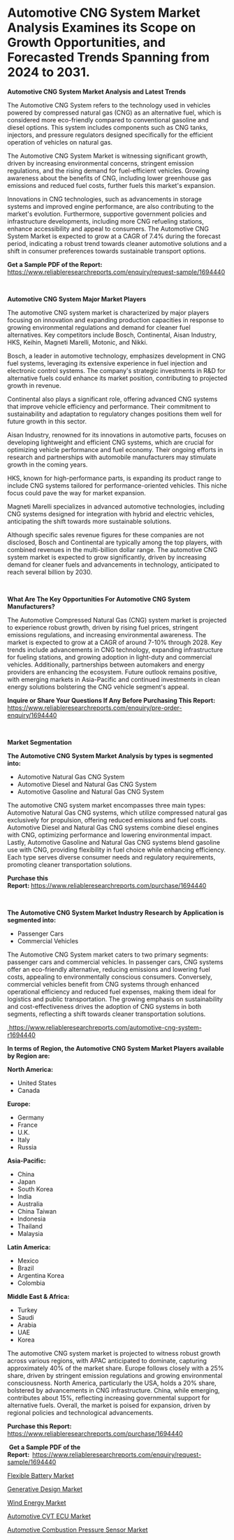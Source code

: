 <p><h1>Automotive CNG System Market Analysis Examines its Scope on Growth Opportunities, and Forecasted Trends Spanning from 2024 to 2031.</h1></p><p><strong>Automotive CNG System Market Analysis and Latest Trends</strong></p>
<p><p>The Automotive CNG System refers to the technology used in vehicles powered by compressed natural gas (CNG) as an alternative fuel, which is considered more eco-friendly compared to conventional gasoline and diesel options. This system includes components such as CNG tanks, injectors, and pressure regulators designed specifically for the efficient operation of vehicles on natural gas. </p><p>The Automotive CNG System Market is witnessing significant growth, driven by increasing environmental concerns, stringent emission regulations, and the rising demand for fuel-efficient vehicles. Growing awareness about the benefits of CNG, including lower greenhouse gas emissions and reduced fuel costs, further fuels this market's expansion. </p><p>Innovations in CNG technologies, such as advancements in storage systems and improved engine performance, are also contributing to the market's evolution. Furthermore, supportive government policies and infrastructure developments, including more CNG refueling stations, enhance accessibility and appeal to consumers. The Automotive CNG System Market is expected to grow at a CAGR of 7.4% during the forecast period, indicating a robust trend towards cleaner automotive solutions and a shift in consumer preferences towards sustainable transport options.</p></p>
<p><strong>Get a Sample PDF of the Report:&nbsp;</strong> <a href="https://www.reliableresearchreports.com/enquiry/request-sample/1694440?utm_campaign=32&utm_medium=2&utm_source=Github&utm_content=ia&utm_term=06102024&utm_id=automotive-cng-system">https://www.reliableresearchreports.com/enquiry/request-sample/1694440</a></p>
<p>&nbsp;</p>
<p><strong>Automotive CNG System Major Market Players</strong></p>
<p><p>The automotive CNG system market is characterized by major players focusing on innovation and expanding production capacities in response to growing environmental regulations and demand for cleaner fuel alternatives. Key competitors include Bosch, Continental, Aisan Industry, HKS, Keihin, Magneti Marelli, Motonic, and Nikki.</p><p>Bosch, a leader in automotive technology, emphasizes development in CNG fuel systems, leveraging its extensive experience in fuel injection and electronic control systems. The company's strategic investments in R&D for alternative fuels could enhance its market position, contributing to projected growth in revenue.</p><p>Continental also plays a significant role, offering advanced CNG systems that improve vehicle efficiency and performance. Their commitment to sustainability and adaptation to regulatory changes positions them well for future growth in this sector.</p><p>Aisan Industry, renowned for its innovations in automotive parts, focuses on developing lightweight and efficient CNG systems, which are crucial for optimizing vehicle performance and fuel economy. Their ongoing efforts in research and partnerships with automobile manufacturers may stimulate growth in the coming years.</p><p>HKS, known for high-performance parts, is expanding its product range to include CNG systems tailored for performance-oriented vehicles. This niche focus could pave the way for market expansion.</p><p>Magneti Marelli specializes in advanced automotive technologies, including CNG systems designed for integration with hybrid and electric vehicles, anticipating the shift towards more sustainable solutions.</p><p>Although specific sales revenue figures for these companies are not disclosed, Bosch and Continental are typically among the top players, with combined revenues in the multi-billion dollar range. The automotive CNG system market is expected to grow significantly, driven by increasing demand for cleaner fuels and advancements in technology, anticipated to reach several billion by 2030.</p></p>
<p>&nbsp;</p>
<p><strong>What Are The Key Opportunities For Automotive CNG System Manufacturers?</strong></p>
<p><p>The Automotive Compressed Natural Gas (CNG) system market is projected to experience robust growth, driven by rising fuel prices, stringent emissions regulations, and increasing environmental awareness. The market is expected to grow at a CAGR of around 7-10% through 2028. Key trends include advancements in CNG technology, expanding infrastructure for fueling stations, and growing adoption in light-duty and commercial vehicles. Additionally, partnerships between automakers and energy providers are enhancing the ecosystem. Future outlook remains positive, with emerging markets in Asia-Pacific and continued investments in clean energy solutions bolstering the CNG vehicle segment's appeal.</p></p>
<p><strong>Inquire or Share Your Questions If Any Before Purchasing This Report:</strong> <a href="https://www.reliableresearchreports.com/enquiry/pre-order-enquiry/1694440?utm_campaign=32&utm_medium=2&utm_source=Github&utm_content=ia&utm_term=06102024&utm_id=automotive-cng-system">https://www.reliableresearchreports.com/enquiry/pre-order-enquiry/1694440</a></p>
<p>&nbsp;</p>
<p><strong>Market Segmentation</strong></p>
<p><strong>The Automotive CNG System Market Analysis by types is segmented into:</strong></p>
<p><ul><li>Automotive Natural Gas CNG System</li><li>Automotive Diesel and Natural Gas CNG System</li><li>Automotive Gasoline and Natural Gas CNG System</li></ul></p>
<p><p>The automotive CNG system market encompasses three main types: Automotive Natural Gas CNG systems, which utilize compressed natural gas exclusively for propulsion, offering reduced emissions and fuel costs. Automotive Diesel and Natural Gas CNG systems combine diesel engines with CNG, optimizing performance and lowering environmental impact. Lastly, Automotive Gasoline and Natural Gas CNG systems blend gasoline use with CNG, providing flexibility in fuel choice while enhancing efficiency. Each type serves diverse consumer needs and regulatory requirements, promoting cleaner transportation solutions.</p></p>
<p><strong>Purchase this Report:&nbsp;</strong><a href="https://www.reliableresearchreports.com/purchase/1694440?utm_campaign=32&utm_medium=2&utm_source=Github&utm_content=ia&utm_term=06102024&utm_id=automotive-cng-system">https://www.reliableresearchreports.com/purchase/1694440</a></p>
<p>&nbsp;</p>
<p><strong>The Automotive CNG System Market Industry Research by Application is segmented into:</strong></p>
<p><ul><li>Passenger Cars</li><li>Commercial Vehicles</li></ul></p>
<p><p>The Automotive CNG System market caters to two primary segments: passenger cars and commercial vehicles. In passenger cars, CNG systems offer an eco-friendly alternative, reducing emissions and lowering fuel costs, appealing to environmentally conscious consumers. Conversely, commercial vehicles benefit from CNG systems through enhanced operational efficiency and reduced fuel expenses, making them ideal for logistics and public transportation. The growing emphasis on sustainability and cost-effectiveness drives the adoption of CNG systems in both segments, reflecting a shift towards cleaner transportation solutions.</p></p>
<p><a href="https://www.reliableresearchreports.com/automotive-cng-system-r1694440?utm_campaign=32&utm_medium=2&utm_source=Github&utm_content=ia&utm_term=06102024&utm_id=automotive-cng-system">&nbsp;https://www.reliableresearchreports.com/automotive-cng-system-r1694440</a></p>
<p><strong>In terms of Region, the Automotive CNG System Market Players available by Region are:</strong></p>
<p>
    <p> <strong> North America: </strong>
        <ul>
            <li>United States</li>
            <li>Canada</li>
        </ul>
        </p> 
    <p> <strong> Europe: </strong>
        <ul>
            <li>Germany</li>
            <li>France</li>
            <li>U.K.</li>
            <li>Italy</li>
            <li>Russia</li>
        </ul>
        </p> 
    <p> <strong> Asia-Pacific: </strong>
        <ul>
            <li>China</li>
            <li>Japan</li>
            <li>South Korea</li>
            <li>India</li>
            <li>Australia</li>
            <li>China Taiwan</li>
            <li>Indonesia</li>
            <li>Thailand</li>
            <li>Malaysia</li>
        </ul>
        </p> 
    <p> <strong> Latin America: </strong>
        <ul>
            <li>Mexico</li>
            <li>Brazil</li>
            <li>Argentina Korea</li>
            <li>Colombia</li>
        </ul>
        </p> 
    <p> <strong> Middle East & Africa: </strong>
        <ul>
            <li>Turkey</li>
            <li>Saudi</li>
            <li>Arabia</li>
            <li>UAE</li>
            <li>Korea</li>
        </ul>
    </p>
    </p>
<p><p>The automotive CNG system market is projected to witness robust growth across various regions, with APAC anticipated to dominate, capturing approximately 40% of the market share. Europe follows closely with a 25% share, driven by stringent emission regulations and growing environmental consciousness. North America, particularly the USA, holds a 20% share, bolstered by advancements in CNG infrastructure. China, while emerging, contributes about 15%, reflecting increasing governmental support for alternative fuels. Overall, the market is poised for expansion, driven by regional policies and technological advancements.</p></p>
<p><strong>Purchase this Report: </strong><a href="https://www.reliableresearchreports.com/purchase/1694440?utm_campaign=32&utm_medium=2&utm_source=Github&utm_content=ia&utm_term=06102024&utm_id=automotive-cng-system">https://www.reliableresearchreports.com/purchase/1694440</a></p>
<p>&nbsp;<strong>Get a Sample PDF of the Report:&nbsp;&nbsp;</strong><a href="https://www.reliableresearchreports.com/enquiry/request-sample/1694440?utm_campaign=32&utm_medium=2&utm_source=Github&utm_content=ia&utm_term=06102024&utm_id=automotive-cng-system">https://www.reliableresearchreports.com/enquiry/request-sample/1694440</a></p>
<p><strong></strong></p>
<p><p><a href="https://issuu.com/reportprime-2/docs/flexible-battery-market-size-2030.p_d8599255445cbc?utm_campaign=32&utm_medium=2&utm_source=Github&utm_content=ia&utm_term=06102024&utm_id=automotive-cng-system">Flexible Battery Market</a></p><p><a href="https://www.linkedin.com/pulse/global-generative-design-market-focus-product-type-developmentcost-bbjwe?utm_campaign=32&utm_medium=2&utm_source=Github&utm_content=ia&utm_term=06102024&utm_id=automotive-cng-system">Generative Design Market</a></p><p><a href="https://issuu.com/reportprime-2/docs/wind-energy-market-size-2030.pptx_77a812be35738f?utm_campaign=32&utm_medium=2&utm_source=Github&utm_content=ia&utm_term=06102024&utm_id=automotive-cng-system">Wind Energy Market</a></p><p><a href="https://github.com/AlbertGonzalez266/Market-Research-Report-List-1/blob/main/automotive-cvt-ecu-market.md?utm_campaign=32&utm_medium=2&utm_source=Github&utm_content=ia&utm_term=06102024&utm_id=automotive-cng-system">Automotive CVT ECU Market</a></p><p><a href="https://github.com/JavierDDowns/Market-Research-Report-List-1/blob/main/automotive-combustion-pressure-sensor-market.md?utm_campaign=32&utm_medium=2&utm_source=Github&utm_content=ia&utm_term=06102024&utm_id=automotive-cng-system">Automotive Combustion Pressure Sensor Market</a></p></p>